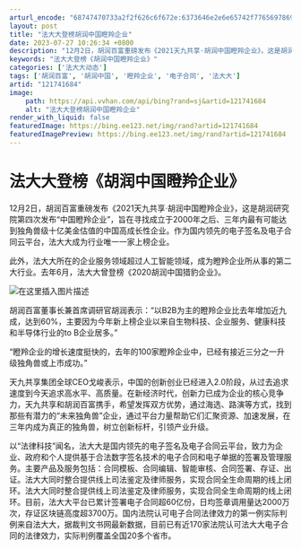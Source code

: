 ```yaml
---
arturl_encode: "68747470733a2f2f626c6f672e:6373646e2e6e65742f77656978696e5f34343338383330312f:61727469636c652f64657461696c732f313231373431363834"
layout: post
title: "法大大登榜胡润中国瞪羚企业"
date: 2023-07-27 10:26:34 +0800
description: "12月2日，胡润百富重磅发布《2021天九共享·胡润中国瞪羚企业》，这是胡润研究院第四次发布“中国瞪"
keywords: "法大大登榜《胡润中国瞪羚企业》"
categories: ['法大大动态']
tags: ['胡润百富', '胡润中国', '瞪羚企业', '电子合同', '法大大']
artid: "121741684"
image:
    path: https://api.vvhan.com/api/bing?rand=sj&artid=121741684
    alt: "法大大登榜胡润中国瞪羚企业"
render_with_liquid: false
featuredImage: https://bing.ee123.net/img/rand?artid=121741684
featuredImagePreview: https://bing.ee123.net/img/rand?artid=121741684
---
```


# 法大大登榜《胡润中国瞪羚企业》

12月2日，胡润百富重磅发布《2021天九共享·胡润中国瞪羚企业》，这是胡润研究院第四次发布“中国瞪羚企业”，旨在寻找成立于2000年之后、三年内最有可能达到独角兽级十亿美金估值的中国高成长性企业。作为国内领先的电子签名及电子合同云平台，法大大成为行业唯一一家上榜企业。

此外，法大大所在的企业服务领域超过人工智能领域，成为瞪羚企业所从事的第二大行业。去年6月，法大大曾登榜《2020胡润中国猎豹企业》。
  
![在这里插入图片描述](https://i-blog.csdnimg.cn/blog_migrate/6e083b90a0a05891e4e96f1378383abc.jpeg#pic_center)

胡润百富董事长兼首席调研官胡润表示：“以B2B为主的瞪羚企业比去年增加近九成，达到60%，主要因为今年新上榜企业以来自生物科技、企业服务、健康科技和半导体行业的to B企业居多。”

“瞪羚企业的增长速度挺快的，去年的100家瞪羚企业中，已经有接近三分之一升级独角兽或上市成功。”

天九共享集团全球CEO戈峻表示，中国的创新创业已经进入2.0阶段，从过去追求速度到今天追求高水平、高质量。在新经济时代，创新力已成为企业的核心竞争力，天九共享和胡润百富携手，希望发挥双方优势，通过海选、路演等方式，找到那些有潜力的“未来独角兽”企业，通过平台力量帮助它们汇聚资源、加速发展，在三年内成为真正的独角兽，树立创新标杆，引领产业升级。

以“法律科技”闻名，法大大是国内领先的电子签名及电子合同云平台，致力为企业、政府和个人提供基于合法数字签名技术的电子合同和电子单据的签署及管理服务。主要产品及服务包括：合同模板、合同编辑、智能审核、合同签署、存证、出证。法大大同时整合提供线上司法鉴定及律师服务，实现合同全生命周期的线上闭环。法大大同时整合提供线上司法鉴定及律师服务，实现合同全生命周期的线上闭环。目前，法大大平台已累计签署电子合同超60亿份，日均签章调用量达2000万次，存证区块链高度超3700万。国内法院认可电子合同法律效力的第一例实际判例来自法大大，据裁判文书网最新数据，目前已有近170家法院认可法大大电子合同的法律效力，实际判例覆盖全国20多个省市。